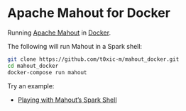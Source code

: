 # Apache Mahout for Docker

Running [Apache Mahout](https://mahout.apache.org/) in [Docker](https://www.docker.com/).

The following will run Mahout in a Spark shell:
```bash
git clone https://github.com/t0xic-m/mahout_docker.git
cd mahout_docker
docker-compose run mahout
```

Try an example:
- [Playing with Mahout’s Spark Shell](https://mahout.apache.org/docs/latest/tutorials/samsara/play-with-shell.html)
